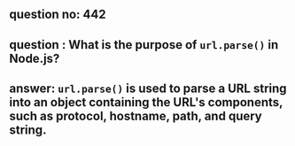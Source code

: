 
      
## question no: 442

## question : What is the purpose of `url.parse()` in Node.js?

## answer: `url.parse()` is used to parse a URL string into an object containing the URL's components, such as protocol, hostname, path, and query string.
      